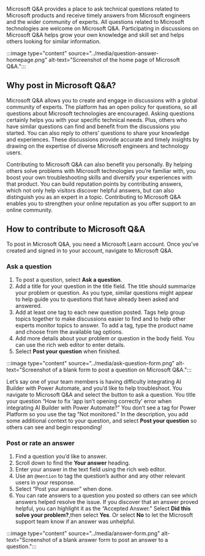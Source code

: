 Microsoft Q&A provides a place to ask technical questions related to Microsoft products and receive timely answers from Microsoft engineers and the wider community of experts. All questions related to Microsoft technologies are welcome on Microsoft Q&A. Participating in discussions on Microsoft Q&A helps grow your own knowledge and skill set and helps others looking for similar information.

:::image type="content" source="../media/question-answer-homepage.png" alt-text="Screenshot of the home page of Microsoft Q&A.":::

## Why post in Microsoft Q&A?

Microsoft Q&A allows you to create and engage in discussions with a global community of experts. The platform has an open policy for questions, so all questions about Microsoft technologies are encouraged. Asking questions certainly helps you with your specific technical needs. Plus, others who have similar questions can find and benefit from the discussions you started. You can also reply to others’ questions to share your knowledge and experiences. These discussions provide accurate and timely insights by drawing on the expertise of diverse Microsoft engineers and technology users. 

Contributing to Microsoft Q&A can also benefit you personally. By helping others solve problems with Microsoft technologies you’re familiar with, you boost your own troubleshooting skills and diversify your experiences with that product. You can build reputation points by contributing answers, which not only help visitors discover helpful answers, but can also distinguish you as an expert in a topic. Contributing to Microsoft Q&A enables you to strengthen your online reputation as you offer support to an online community. 


## How to contribute to Microsoft Q&A

To post in Microsoft Q&A, you need a Microsoft Learn account. Once you’ve created and signed in to your account, navigate to Microsoft Q&A. 

### Ask a question

1. To post a question, select **Ask a question**. 
1. Add a title for your question in the title field. The title should summarize your problem or question. As you type, similar questions might appear to help guide you to questions that have already been asked and answered.
1. Add at least one tag to each new question posted. Tags help group topics together to make discussions easier to find and to help other experts monitor topics to answer. To add a tag, type the product name and choose from the available tag options.
1. Add more details about your problem or question in the body field. You can use the rich web editor to enter details. 
1. Select **Post your question** when finished. 

:::image type="content" source="../media/ask-question-form.png" alt-text="Screenshot of a blank form to post a question on Microsoft Q&A.":::

Let’s say one of your team members is having difficulty integrating AI Builder with Power Automate, and you’d like to help troubleshoot. You navigate to Microsoft Q&A and select the button to ask a question. You title your question “How to fix ‘app isn’t opening correctly’ error when integrating AI Builder with Power Automate?” You don’t see a tag for Power Platform so you use the tag ”Not monitored.” In the description, you add some additional context to your question, and select **Post your question** so others can see and begin responding! 


### Post or rate an answer 

1. Find a question you’d like to answer. 
1. Scroll down to find the **Your answer** heading. 
1. Enter your answer in the text field using the rich web editor. 
1. Use an `@mention` to tag the question’s author and any other relevant users in your response. 
1. Select “Post your answer” when done.
1. You can rate answers to a question you posted so others can see which answers helped resolve the issue. If you discover that an answer proved helpful, you can highlight it as the “Accepted Answer.” Select **Did this solve your problem?**,then select **Yes**. Or select **No** to let the Microsoft support team know if an answer was unhelpful. 

:::image type="content" source="../media/answer-form.png" alt-text="Screenshot of a blank answer form to post an answer to a question.":::

